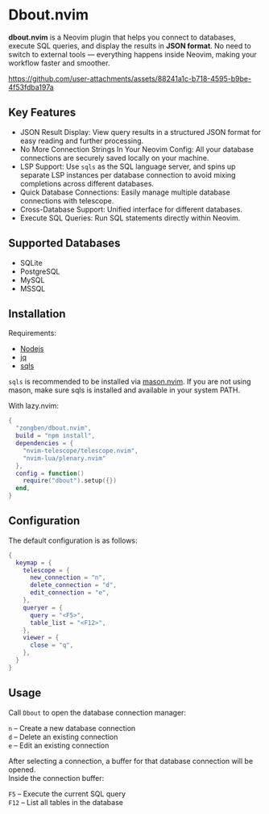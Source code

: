 # Dbout.nvim

**dbout.nvim** is a Neovim plugin that helps you connect to databases, execute SQL queries, and display the results in **JSON format**. 
No need to switch to external tools — everything happens inside Neovim, making your workflow faster and smoother.

https://github.com/user-attachments/assets/88241a1c-b718-4595-b9be-4f53fdba197a

## Key Features

* JSON Result Display: View query results in a structured JSON format for easy reading and further processing.
* No More Connection Strings In Your Neovim Config: All your database connections are securely saved locally on your machine.
* LSP Support: Use `sqls` as the SQL language server, and spins up separate LSP instances per database connection to avoid mixing completions across different databases.
* Quick Database Connections: Easily manage multiple database connections with telescope.
* Cross-Database Support: Unified interface for different databases.
* Execute SQL Queries: Run SQL statements directly within Neovim.

## Supported Databases

* SQLite
* PostgreSQL
* MySQL
* MSSQL

## Installation

Requirements:

* [Nodejs](https://github.com/nodejs/node)
* [jq](https://github.com/jqlang/jq)
* [sqls](https://github.com/sqls-server/sqls)

`sqls` is recommended to be installed via [mason.nvim](https://github.com/mason-org/mason.nvim). If you are not using mason, make sure sqls is installed and available in your system PATH.

With lazy.nvim:

```lua
{
  "zongben/dbout.nvim",
  build = "npm install",
  dependencies = {
    "nvim-telescope/telescope.nvim",
    "nvim-lua/plenary.nvim"
  },
  config = function()
    require("dbout").setup({})
  end,
}
```

## Configuration

The default configuration is as follows:

```lua
{
  keymap = {
    telescope = {
      new_connection = "n",
      delete_connection = "d",
      edit_connection = "e",
    },
    queryer = {
      query = "<F5>",
      table_list = "<F12>",
    },
    viewer = {
      close = "q",
    },
  }
}
```

## Usage

Call `Dbout` to open the database connection manager:  

`n` – Create a new database connection  
`d` – Delete an existing connection  
`e` – Edit an existing connection  

After selecting a connection, a buffer for that database connection will be opened.  
Inside the connection buffer:  

`F5` – Execute the current SQL query  
`F12` – List all tables in the database  
